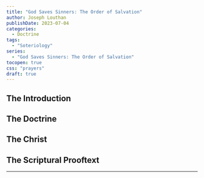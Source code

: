```yaml
---
title: "God Saves Sinners: The Order of Salvation"
author: Joseph Louthan
publishDate: 2023-07-04
categories:
  - Doctrine
tags:
  - "Soteriology"
series:
  - "God Saves Sinners: The Order of Salvation"
tocopen: true
css: "prayers"
draft: true
---
```

## The Introduction

## The Doctrine

## The Christ

## The Scriptural Prooftext

---
